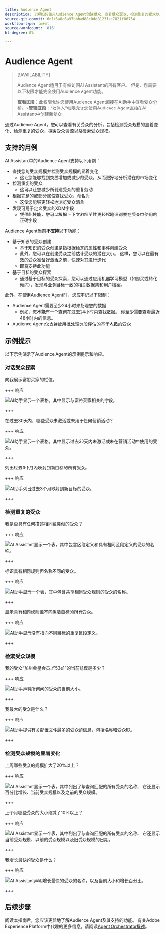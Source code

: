 ```yaml
---
title: Audience Agent
description: 了解如何使用Audience Agent创建受众、查看受众更改、检测重复的受众以及查看受众分析。
source-git-commit: 6d1f6a8c6a97bbbad88c0dd8123fac7821f06754
workflow-type: tm+mt
source-wordcount: '816'
ht-degree: 0%

---
```



# Audience Agent

>[!AVAILABILITY]
>
>Audience Agent适用于有权访问AI Assistant的所有客户。 但是，您需要以下权限才能完全使用Audience Agent功能。
>
>**查看区段**：此权限允许您使用Audience Agent直接在AI助手中查看受众分析。
>&#x200B;>**管理区段**：“收件人”权限允许您使用Audience Agent直接在AI Assistant中创建新受众。

通过Audience Agent，您可以查看有关受众的分析，包括检测受众规模的显着变化、检测重复的受众、探索受众资源以及检索受众规模。

## 支持的用例

AI Assistant中的Audience Agent支持以下用例：

- 查找您的受众规模并检测受众规模的显着变化
   - 这让您能够找到突然增加或减少的受众，从而更好地分析潜在的市场变化
- 检测重复的受众
   - 这可以让您减少所创建受众的重复劳动
- 根据完整的或部分属性查找受众，命名为
   - 这使您能够更轻松地浏览受众清单
- 发现可用于定义受众的XDM字段
   - 凭借此技能，您可以根据上下文和相关性更轻松地识别要在受众中使用的正确字段

Audience Agent当前&#x200B;**不支持**&#x200B;以下功能：

- 基于知识的受众创建
   - 基于知识的受众创建是指根据给定的属性和事件创建受众
   - 此外，您可以在创建受众之前估计受众的潜在大小。 这样，您可以在最有效的受众准备好激活之前，快速对其进行迭代
   - 即将支持此功能
- 基于目标的受众探索
   - 通过基于目标的受众探索，您可以通过应用机器学习模型（如购买或转化倾向），发现与业务目标一致的相关数据集和用户档案。

此外，在使用Audience Agent时，您应牢记以下限制：

- Audience Agent需要至少24小时来处理您的数据
   - 例如，您&#x200B;**不能**&#x200B;有一个查询在过去24小时内查找数据。 你至少需要查看最近48小时内的信息。
- Audience Agent仅支持使用批处理分段评估的基于&#x200B;**人员**&#x200B;的受众

## 示例提示

以下示例演示了Audience Agent的示例提示和响应。

### 对话受众探索

向我展示富裕买家的栏位。

+++ 响应

![AI助手显示一个表格，其中显示与富裕买家相关的字段。](./images/audience/affluent-buyers.png)

+++

在过去30天内，哪些受众未激活或未用于任何营销活动？

+++ 响应

![AI助手显示一个表格，其中显示过去30天内未激活或未在营销活动中使用的受众。](./images/audience/not-activated.png)

+++

列出过去3个月内映射到新目标的所有受众。

+++ 响应

![AI助手列出过去3个月映射到新目标的受众。](./images/audience/new-destination.png)

+++

### 检测重复的受众

我是否具有任何描述相同或类似的受众？

+++ 响应

![AI Assistant显示一个表，其中包含区段定义和具有相同区段定义的受众的名称。](./images/audience/similar-descriptions.png)

+++

标识具有相同规则但名称不同的受众。

+++ 响应

![AI助手显示一个表，其中包含共享相同受众规则的受众的名称。](./images/audience/same-rules-different-names.png)

+++

显示具有相同规则但不同激活目标的所有受众。

+++ 响应

![AI助手显示没有指向不同目标的重复区段定义。](./images/audience/same-rules-different-destinations.png)

+++

### 检索受众规模

我的受众“加州金星会员_f153e1”的当前规模是多少？

+++ 响应

![AI助手声明所询问的受众的当前大小。](./images/audience/current-size.png)

+++

我最大的受众是什么？

+++ 响应

![AI助手提供有关配置文件最多的受众的信息，包括名称和受众ID。](./images/audience/largest-audience.png)

+++

### 检测受众规模的显着变化

上周哪些受众的规模扩大了20%以上？

+++ 响应

![AI Assistant显示一个表，其中列出了与查询匹配的所有受众的名称。 它还显示百分比增长、当前受众规模以及之前的受众规模。](./images/audience/increase-past-week.png)

+++

上个月哪些受众的大小缩减了10%以上？

+++ 响应

![AI Assistant显示一个表，其中列出了与查询匹配的所有受众的名称。 它还显示当前受众规模、以前的受众规模以及旧受众规模的日期。](./images/audience/decrease-month.png)

+++

我增长最快的受众是什么？

+++ 响应

![AI Assistant声明增长最快的受众的名称，以及当前大小和增长百分比。](./images/audience/fastest-growing.png)

+++

## 后续步骤

阅读本指南后，您应该更好地了解Audience Agent及其支持的功能。 有关Adobe Experience Platform中代理的更多信息，请阅读[Agent Orchestrator概述](./agent-orchestrator.md)。
